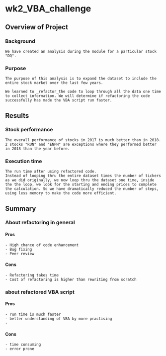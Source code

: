 # wk2_VBA_challenge

## Overview of Project
### Background
    We have created an analysis during the module for a particular stock "DQ".

### Purpose
    The purpose of this analysis is to expand the dataset to include the entire stock market over the last few years. 

    We learned to _refactor_the code to loop through all the data one time to collect information. We will determine if refactoring the code successfully has made the VBA script run faster.

## Results 
### Stock performance
    The overall performance of stocks in 2017 is much better than in 2018. 2 stocks "RUN" and "ENPH" are exceptions where they performed better in 2018 than the year before.

### Execution time
    The run time after using refactored code. 
    Instead of looping thru the entire dataset times the number of tickers as we did originally, we now loop thru the dataset one time, inside the the loop, we look for the starting and ending prices to complete the calculation. So we have dramatically reduced the number of steps, using less memory to make the code more efficient.

## Summary
### About refactoring in general
#### Pros
    - High chance of code enhancement
    - Bug fixing
    - Peer review
#### Cons
    - Refactoring takes time
    - Cost of refactoring is higher than rewriting from scratch

### about refactored VBA script
#### Pros
    - run time is much faster
    - better understanding of VBA by more practising
    - 
#### Cons
    - time consuming
    - error prone 
